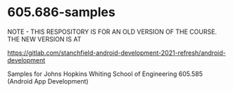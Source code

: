# 605.686-samples
NOTE - THIS RESPOSITORY IS FOR AN OLD VERSION OF THE COURSE. THE NEW VERSION IS AT 

https://gitlab.com/stanchfield-android-development-2021-refresh/android-development

Samples for Johns Hopkins Whiting School of Engineering 605.585 (Android App Development)
